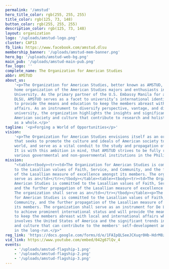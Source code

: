 ```yaml
---
permalink: '/amstud'
hero_title_color: rgb(255, 255, 255)
title_color: rgb(125, 73, 148)
button_color: rgb(255, 255, 255)
description_color: rgb(125, 73, 148)
layout: organization
logo: '/uploads/amstud-logo.png'
cluster: CAP13
fb_link: https://www.facebook.com/amstud.dlsu
membership_banner: '/uploads/amstud-mem-banner.png'
hero_bg: '/uploads/amstud-web-bg.png'
main_pub: '/uploads/amstud-main-pub.png'
fav_logo: ''
complete_name: The Organization for American Studies
abbr: AMSTUD
about_us:
    '<p>The Organization for American Studies, better known as AMSTUD, is the
    home organization of the American Studies majors and enthusiasts in De La Salle
    University. As the primary partner of the U.S. Embassy Manila for all events in
    DLSU, AMSTUD serves as a facet to university’s international identity, and strives
    to provide the means and education to keep the members abreast with local and international
    affairs. As an instrument to diversify perspective, vantage, and discussion in the
    university, the organization highlights the insights and significant trends within
    American society and culture that contribute to research and holistic development
    as a whole.</p>'
tagline: '<p>Forging a World of Opportunities</p>'
vision:
    '<p>The Organization for American Studies envisions itself as an organization
    that seeks to promote the culture and ideals of American society to the globalized
    world, and serve as a vital conduit to the study and propagation of these ideologies.
    It is with this ambition in mind, that AMSTUD strives to be fully recognized by
    various governmental and non-governmental institutions in the Philippines.</p>'
mission:
    "<table><tbody><tr><td>The Organization for American Studies is committed
    to the Lasallian values of Faith, Service, and Community, and the further propagation
    of the Lasallian measure of excellence amongst its members. The organization shall
    serve as an</td></tr></tbody></table><table><tbody><tr><td>The Organization for
    American Studies is committed to the Lasallian values of Faith, Service, and Community,
    and the further propagation of the Lasallian measure of excellence amongst its members.
    The organization shall serve as an</td></tr></tbody></table><p>The Organization
    for American Studies is committed to the Lasallian values of Faith, Service, and
    Community, and the further propagation of the Lasallian measure of excellence amongst
    its members. The organization shall serve as an instrument for De La Salle University
    to achieve prominent international status and will provide the means and education
    to keep the members abreast with local and international affairs which habitually
    involves the United States of America and the significant trends in American society
    and culture that can contribute to the members' self-development and to the nation
    in the long-run.</p>"
reg_link: 'https://docs.google.com/forms/d/e/1FAIpQLSeeJCXuqr0Hb-HdrM8zYnPG2t_ZIVpXlKjO4WyZYnfjMnLCiw/viewform?usp=sf_link'
vid_link: https://www.youtube.com/embed/042g67lQv_4
events:
    - '/uploads/amstud-flagship-1.png'
    - '/uploads/amstud-flagship-2.png'
    - '/uploads/amstud-flagship-3.png'
---
```

